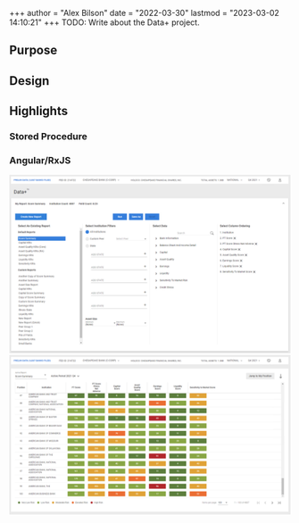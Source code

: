 +++
author = "Alex Bilson"
date = "2022-03-30"
lastmod = "2023-03-02 14:10:21"
+++
TODO: Write about the Data+ project.

## Purpose

## Design

## Highlights

### Stored Procedure

### Angular/RxJS

![data-plus-config](/data/img/data-plus-config.png)
![data-plus-table](/data/img/data-plus-table.png)
